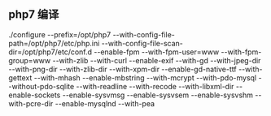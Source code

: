 ## php7 编译

./configure --prefix=/opt/php7 --with-config-file-path=/opt/php7/etc/php.ini --with-config-file-scan-dir=/opt/php7/etc/conf.d --enable-fpm --with-fpm-user=www --with-fpm-group=www --with-zlib --with-curl --enable-exif --with-gd --with-jpeg-dir --with-png-dir --with-zlib-dir --with-xpm-dir --enable-gd-native-ttf --with-gettext --with-mhash --enable-mbstring --with-mcrypt --with-pdo-mysql --without-pdo-sqlite --with-readline --with-recode --with-libxml-dir --enable-sockets --enable-sysvmsg --enable-sysvsem --enable-sysvshm --with-pcre-dir --enable-mysqlnd --with-pea
